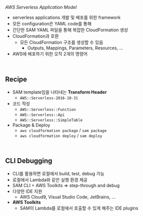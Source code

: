 _AWS Serverless Application Model_

- serverless applications 개발 및 배포를 위한 framework
- 모든 configuration은 YAML code를 통해
- 간단한 SAM YAML 파일을 통해 복잡한 CloudFormation 생성
- CloudFormation과 호환
  - 모든 CloudFormation 구조를 생성할 수 있음
    - Outputs, Mappings, Parameters, Resources, ...
- AWS에 배포하기 위한 오직 2개의 명령어

<br>

## Recipe

- SAM template임을 나타내는 **Transform Header**
  - `AWS::Serverless-2016-10-31`
- 코드 작성
  - `AWS::Serverless::Function`
  - `AWS::Serverless::Api`
  - `AWS::Serverless::SimpleTable`
- Package & Deploy
  - `aws cloudformation package` / `sam package`
  - `aws cloudformation deploy` / `sam deploy`

<br>

## CLI Debugging

- CLI를 활용하면 로컬에서 build, test, debug 가능
- 로컬에서 Lambda와 같은 실행 환경 제공
- SAM CLI + AWS Toolkits => step-through and debug
- 다양한 IDE 지원
  - AWS Cloud9, Visual Studio Code, JetBrains, ...
- **AWS Toolkits**
  - SAM이 Lambda를 로컬에서 호출할 수 있게 해주는 IDE plugins
